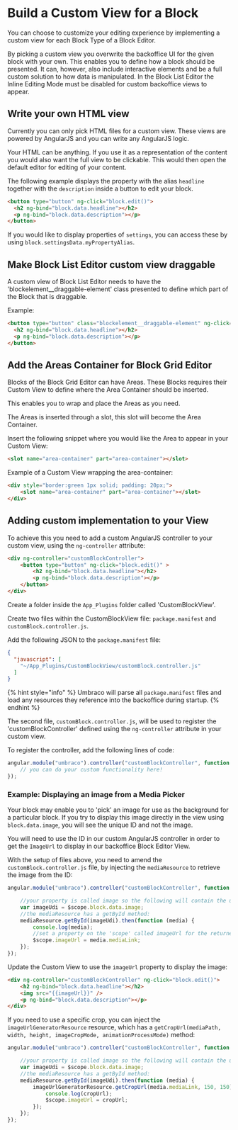 # Build a Custom View for a Block

You can choose to customize your editing experience by implementing a custom view for each Block Type of a Block Editor.

By picking a custom view you overwrite the backoffice UI for the given block with your own. This enables you to define how a block should be presented. It can, however, also include interactive elements and be a full custom solution to how data is manipulated. In the Block List Editor the Inline Editing Mode must be disabled for custom backoffice views to appear.

## Write your own HTML view

Currently you can only pick HTML files for a custom view. These views are powered by AngularJS and you can write any AngularJS logic.

Your HTML can be anything. If you use it as a representation of the content you would also want the full view to be clickable. This would then open the default editor for editing of your content.

The following example displays the property with the alias `headline` together with the `description` inside a button to edit your block.

```html
<button type="button" ng-click="block.edit()">
  <h2 ng-bind="block.data.headline"></h2>
  <p ng-bind="block.data.description"></p>
</button>
```

If you would like to display properties of `settings`, you can access these by using `block.settingsData.myPropertyAlias`.

## Make Block List Editor custom view draggable

A custom view of Block List Editor needs to have the 'blockelement__draggable-element' class presented to define which part of the Block that is draggable.

Example:

```html
<button type="button" class="blockelement__draggable-element" ng-click="block.edit()">
  <h2 ng-bind="block.data.headline"></h2>
  <p ng-bind="block.data.description"></p>
</button>
```

## Add the Areas Container for Block Grid Editor

Blocks of the Block Grid Editor can have Areas. These Blocks requires their Custom View to define where the Area Container should be inserted.

This enables you to wrap and place the Areas as you need.

The Areas is inserted through a slot, this slot will become the Area Container.

Insert the following snippet where you would like the Area to appear in your Custom View:

```html
<slot name="area-container" part="area-container"></slot>
```

Example of a Custom View wrapping the area-container:

```html
<div style="border:green 1px solid; padding: 20px;">
    <slot name="area-container" part="area-container"></slot>
</div>
```

## Adding custom implementation to your View

To achieve this you need to add a custom AngularJS controller to your custom view, using the `ng-controller` attribute:

```html
<div ng-controller="customBlockController">
    <button type="button" ng-click="block.edit()" >
        <h2 ng-bind="block.data.headline"></h2>
        <p ng-bind="block.data.description"></p>
    </button>
</div>
```

Create a folder inside the `App_Plugins` folder called 'CustomBlockView'.

Create two files within the CustomBlockView file: `package.manifest` and `customBlock.controller.js`.

Add the following JSON to the `package.manifest` file:

```json
{
  "javascript": [
    "~/App_Plugins/CustomBlockView/customBlock.controller.js"    
  ]  
}
```

{% hint style="info" %}
Umbraco will parse all `package.manifest` files and load any resources they reference into the backoffice during startup.
{% endhint %}

The second file, `customBlock.controller.js`, will be used to register the 'customBlockController' defined using the `ng-controller` attribute in your custom view.

To register the controller, add the following lines of code:

```javascript
angular.module("umbraco").controller("customBlockController", function ($scope) {
    // you can do your custom functionality here!
});
```

### Example: Displaying an image from a Media Picker

Your block may enable you to 'pick' an image for use as the background for a particular block. If you try to display this image directly in the view using `block.data.image`, you will see the unique ID and not the image.

You will need to use the ID in our custom AngularJS controller in order to get the `ImageUrl` to display in our backoffice Block Editor View.

With the setup of files above, you need to amend the `customBlock.controller.js` file, by injecting the `mediaResource` to retrieve the image from the ID:

```javascript
angular.module("umbraco").controller("customBlockController", function ($scope, mediaResource) {

    //your property is called image so the following will contain the udi:
    var imageUdi = $scope.block.data.image;
    //the mediaResource has a getById method:
    mediaResource.getById(imageUdi).then(function (media) {
        console.log(media);
        //set a property on the 'scope' called imageUrl for the returned media object's mediaLink
        $scope.imageUrl = media.mediaLink;
    });
});
```

Update the Custom View to use the `imageUrl` property to display the image:

```html
<div ng-controller="customBlockController" ng-click="block.edit()">
    <h2 ng-bind="block.data.headline"></h2>
    <img src="{{imageUrl}}" />
    <p ng-bind="block.data.description"></p>
</div>
```

If you need to use a specific crop, you can inject the `imageUrlGeneratorResource` resource, which has a `getCropUrl(mediaPath, width, height, imageCropMode, animationProcessMode)` method:

```javascript
angular.module("umbraco").controller("customBlockController", function ($scope, mediaResource,imageUrlGeneratorResource) {

    //your property is called image so the following will contain the udi:
    var imageUdi = $scope.block.data.image;
    //the mediaResource has a getById method:
    mediaResource.getById(imageUdi).then(function (media) {
        imageUrlGeneratorResource.getCropUrl(media.mediaLink, 150, 150).then(function (cropUrl) {
            console.log(cropUrl);
            $scope.imageUrl = cropUrl;
        });
    });    
});
```

